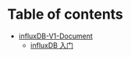 # Table of contents

* [influxDB-V1-Document](README.md)
  * [influxDB 入门](readme/influxdb-ru-men.md)
